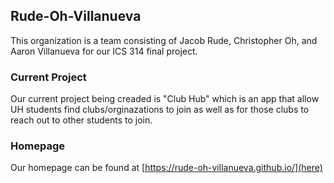 ## Rude-Oh-Villanueva

This organization is a team consisting of Jacob Rude, Christopher Oh, and Aaron Villanueva for our ICS 314 final project.

### Current Project

Our current project being creaded is "Club Hub" which is an app that allow UH students find clubs/orginazations to join as well as for those clubs to reach out to other students to join.

### Homepage

Our homepage can be found at [https://rude-oh-villanueva.github.io/](here)
